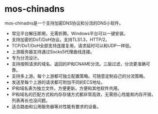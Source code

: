 # mos-chinadns

mos-chinadns是一个支持加密DNS协议和分流的DNS小软件。

* 常见平台解压即用，无需折腾。Windows平台可以一键安装。
* 支持加密的DoT/DoH协议。支持TLS1.3，HTTP/2。
* TCP/DoT/DoH全部支持连接复用，请求延时可以和UDP一样低。
* 上游服务器支持通过Socks5代理曲线连接。
* 专为分流设计。
* 支持按照请求的域名、返回的IP和CNAME分流。三层过滤，分流更准确可靠。
* 支持多上游。每个上游都可独立配置策略。可随意定制自己的分流策略。
* 发送至每个上游的请求都可附加不同的ECS地址。
* IP和域名表为独立文件。方便更新。方便和其他软件共用。
* IP和域名的匹配方式和内存存储方式都非常高效，无需担心性能和内存开销，列表再长也没问题。
* 适合路由和公用服务器等对性能有要求的设备。
